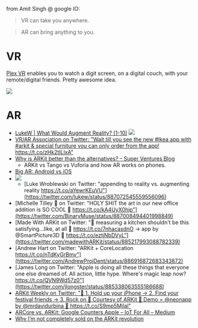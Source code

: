 from Amit Singh @ google IO:
> VR can take you anywhere.

> AR can bring anything to you.

# VR
[Plex VR](https://www.plex.tv/features/vr/) enables you to watch a digit screen, on a digital couch, with your remote/digital friends. Pretty awesome idea.

![](https://www.plex.tv/wp-content/uploads/2018/01/image-block-vr-watch-together-1600x750.jpg)


# AR
- [LukeW \| What Would Augment Reality? \(1\-10\)](https://www.lukew.com/ff/entry.asp?1974)
  ![](https://static.lukew.com/ww_augmentreality1.png)
- [VR/AR Association on Twitter: "Wait till you see the new \#Ikea app with \#arkit & special furniture you can only order from the app\! https://t\.co/zHk2tILlxA"](https://twitter.com/thevrara/status/888810187536175104)
- [Why is ARKit better than the alternatives? – Super Ventures Blog](https://medium.com/super-ventures-blog/why-is-arkit-better-than-the-alternatives-af8871889d6a)
  - ARKit vs Tango vs Vuforia and how AR works on phones.
- [Big AR: Android vs iOS](https://medium.com/@kevinmise/big-ar-android-vs-ios-3a683579eec8)
- ![](https://pbs.twimg.com/media/DE-DxppUIAAfutQ.jpg)
  - [Luke Wroblewski on Twitter: "appending to reality vs. augmenting reality https://t.co/aYewrKEuVU"](https://twitter.com/lukew/status/887072545559556096)
- [Michelle Tilley 🌈 on Twitter: "HOLY SHIT the art in our new office addition is SO COOL 🎨 https://t.co/kA4UyX0hip"](https://twitter.com/BinaryMuse/status/887008494401998849)
- [Made With ARKit on Twitter: "🤔 measuring a kitchen shouldn't be this satisfying...like, at all 🤔 https://t.co/7nhacasdnO → app by @SmartPicture3D 📏 https://t.co/eztjNbDVyL"](https://twitter.com/madewithARKit/status/885217993088782339)
- [Andrew Hart on Twitter: "ARKit + CoreLocation https://t.co/nTdKyGrBmv"](https://twitter.com/AndrewProjDent/status/886916872683343872)
- [James Long on Twitter: "Apple is doing all these things that everyone one else dreamed of. All action, little hype. Where's magic leap now? https://t.co/QVN9Wd57z0"](https://twitter.com/jlongster/status/885338063555186688)
- [ARKit Weekly on Twitter: "🤳 1\. Hold up your iPhone → 2\. Find your festival friends → 3\. Rock on 🤟 Courtesy of ARKit 💖 Demo = @neonapp by @mrdavidurbina 🦄 https://t\.co/S9mp5Mjlal"](https://twitter.com/ARKitweekly/status/897471070202187776)
- [ARCore vs\. ARKit: Google Counters Apple – IoT For All – Medium](https://medium.com/iotforall/arcore-vs-arkit-google-counters-apple-33483c08d3da) 
- [Why I’m not completely sold on the ARKit revolution](https://hackernoon.com/why-im-not-completely-sold-on-the-arkit-revolution-2e2d261b73ed)
